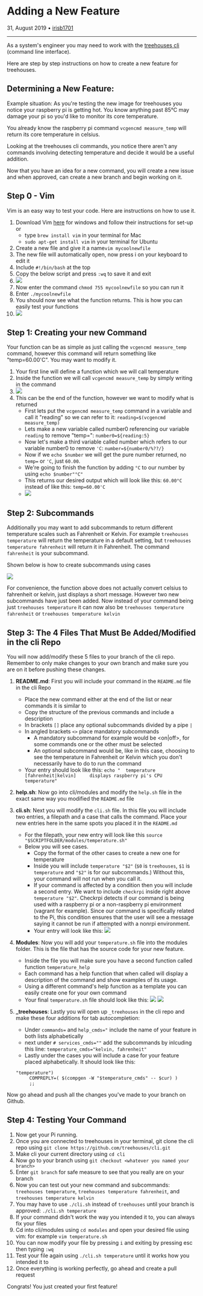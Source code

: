 # Adding a New Feature

31, August 2019 • [irisb1701](https://github.com/irisb1701)

---

As a system's engineer you may need to work with the [treehouses cli](https://github.com/treehouses/cli) (command line interface). 

Here are step by step instructions on how to create a new feature for treehouses.

## Determining a New Feature:

Example situation:
As you're testing the new image for treehouses you notice your raspberry pi is getting hot. You know anything past 85°C may damage your pi so you'd like to monitor its core temperature.

You already know the raspberry pi command `vcgencmd measure_temp` will return its core temperature in celsius.

Looking at the treehouses cli commands, you notice there aren't any commands involving detecting temperature and decide it would be a useful addition.

Now that you have an idea for a new command, you will create a new issue and when approved, can create a new branch and begin working on it.


## Step 0 - Vim

Vim is an easy way to test your code. Here are instructions on how to use it.

1. Download Vim [here](https://www.vim.org/download.php) for windows and follow their instructions for set-up or
    * type `brew install vim` in your terminal for Mac
    * `sudo apt-get install vim` in your terminal for Ubuntu
1. Create a new file and give it a name`vim mycoolnewfile`
1. The new file will automatically open, now press i on your keyboard to edit it
1. Include `#!/bin/bash` at the top
1. Copy the below script and press `:wq` to save it and exit
1. ![](images/20190831-vim-file.png)
1. Now enter the command `chmod 755 mycoolnewfile` so you can run it
1. Enter `./mycoolnewfile`
1. You should now see what the function returns. This is how you can easily test your functions
1. ![](images/20190831-vim-commands.png)


## Step 1: Creating your new Command
Your function can be as simple as just calling the `vcgencmd measure_temp` command, however this command will return something like "temp=60.00'C".
You may want to modify it.

1. Your first line will define a function which we will call temperature
1. Inside the function we will call `vcgencmd measure_temp` by simply writing in the command
1. ![](images/20190831-vgenc.png)
1. This can be the end of the function, however we want to modify what is returned
    * First lets put the `vcgencmd measure_temp` command in a variable and call it "reading" so we can refer to it: `reading=$(vcgencmd measure_temp)`
    * Lets make a new variable called number0 referencing our variable `reading` to remove "temp=": `number0=${reading:5}`
    * Now let's make a third variable called number which refers to our variable number0 to remove `'C`: `number=${number0/%??/}`
    * Now if we `echo $number` we will get the pure number returned, no `temp=` or `'C`, just `60.00`.
    * We're going to finish the function by adding `°C` to our number by using `echo $number"°C"`
    * This returns our desired output which will look like this: `60.00°C` instead of like this: `temp=60.00'C` 
    * ![](images/20190831-no-case.png)

## Step 2: Subcommands
Additionally you may want to add subcommands to return different temperature scales such as Fahrenheit or Kelvin.
For example `treehouses temperature` will return the temperature in a default setting, but `treehouses temperature fahrenheit` will return it in Fahrenheit. The command `fahrenheit` is your subcommand.

Shown below is how to create subcommands using cases

![](images/20190831-case.png)

For convenience, the function above does not actually convert celsius to fahrenheit or kelvin, just displays a short message. However two new subcommands have just been added.
Now instead of your command being just `treehouses temperature` it can now also be `treehouses temperature fahrenheit` or `treehouses temperature kelvin`


## Step 3:  The 4 Files That Must Be Added/Modified in the cli Repo

You will now add/modify these 5 files to your branch of the cli repo. Remember to only make changes to your own branch and make sure you are on it before pushing these changes.

1. **README.md**: First you will include your command in the `README.md` file in the cli Repo
    * Place the new command either at the end of the list or near commands it is similar to
    * Copy the structure of the previous commands and include a description
    * In brackets `[]` place any optional subcommands divided by a pipe `|`
    * In angled brackets `<>` place mandatory subcommands
        * A mandatory subcommand for example would be <on|off>, for some commands one or the other must be selected
        * An optional subcommand would be, like in this case, choosing to see the temperature in Fahrenheit or Kelvin which you don't necessarily have to do to run the command
    * Your entry should look like this: `echo "  temperature [fahrenheit|kelvin]     displays raspberry pi's CPU temperature"`

2. **help.sh**: Now go into cli/modules and modify the `help.sh` file in the exact same way you modified the `README.md` file

3. **cli.sh**: Next you will modify the `cli.sh` file. In this file you will include two entries, a filepath and a case that calls the command. Place your new entries here in the same spots you placed it in the `README.md`

    * For the filepath, your new entry will look like this `source "$SCRIPTFOLDER/modules/temperature.sh"`
    * Below you will see cases.
        * Copy the format of the other cases to create a new one for temperature
        * Inside you will include `temperature "$2"` (`$0` is `treehouses`, `$1` is `temperature` and `"$2"` is for our subcommands.)
            Without this, your command will not run when you call it.
        * If your command is affected by a condition then you will include a second entry.
           We want to include `checkrpi` inside right above `temperature "$2"`. Checkrpi detects if our command is being used with a raspberry pi or a non-raspberry pi environment (vagrant for example).
           Since our command is specifically related to the Pi, this condition ensures that the user will see a message saying it cannot be run if attempted with a nonrpi environment.
        * Your entry will look like this: ![](images/20190831-cli-addition.png)


4. **Modules**: Now you will add your `temperature.sh` file into the modules folder. This is the file that has the source code for your new feature.
    * Inside the file you will make sure you have a second function called function `temperature_help`
    * Each command has a help function that when called will display a description of the command and show examples of its usage.
    * Using a different command's help function as a template you can easily create one for your own command
    * Your final `temperature.sh` file should look like this:
    ![](images/20190831-temp-function.png)
    ![](images/20190831-temp-help.png)


5. **_treehouses**: Lastly you will open up `_treehouses` in the cli repo and make these four additions for tab autocompletion:
   * Under `commands=` and `help_cmds="` include the name of your feature in both lists alphabetically 
   * next under `# services_cmds=""` add the subcommands by inlcuding this line: `temperature_cmds="kelvin, fahrenheit"`
   * Lastly under the cases you will include a case for your feature placed alphabetically. It should look like this:
   ```
   "temperature")
        COMPREPLY=( $(compgen -W "$temperature_cmds" -- $cur) ) 
        ;;
   ```
  
  Now go ahead and push all the changes you've made to your branch on Github.


## Step 4: Testing Your Command

  1. Now get your Pi running.
  1. Once you are connected to treehouses in your terminal, git clone the cli repo using `git clone https://github.com/treehouses/cli.git`
  1. Make cli your current directory using `cd cli`
  1. Now go to your branch using `git checkout <whatever you named your branch>`
  1. Enter `git branch` for safe measure to see that you really are on your branch
  1. Now you can test out your new command and subcommands: `treehouses temperature`, `treehouses temperature fahrenheit`, and `treehouses temperature kelvin`
  1. You may have to use `./cli.sh` instead of `treehouses` until your branch is approved: `./cli.sh temperature`
  1. If your command didn't work the way you intended it to, you can always fix your files
  1. Cd into cli/modules using `cd modules` and open your desired file using vim: for example `vim temperature.sh`
  1. You can now modify your file by pressing `i` and exiting by pressing esc then typing `:wq`
  1. Test your file again using `./cli.sh temperature` until it works how you intended it to
  1. Once everything is working perfectly, go ahead and create a pull request

  Congrats! You just created your first feature!
